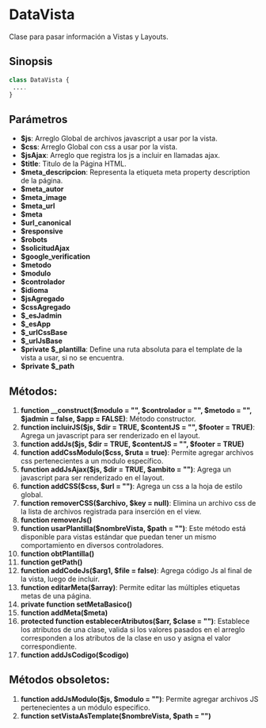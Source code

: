 # DataVista
 Clase para pasar información a Vistas y Layouts.

Sinopsis
---
```php
class DataVista {
 ....
}
```
Parámetros
---
- **$js**: Arreglo Global de archivos javascript a usar por la vista.
- **$css**: Arreglo Global con css a usar por la vista.
- **$jsAjax**: Arreglo que registra los js a incluir en llamadas ajax.
- **$title**: Titulo de la Página HTML.
- **$meta_descripcion**: Representa la etiqueta meta property description de la página.
- **$meta_autor**
- **$meta_image**
- **$meta_url**
- **$meta**
- **$url_canonical**
- **$responsive**
- **$robots**
- **$solicitudAjax**
- **$google_verification**
- **$metodo**
- **$modulo**
- **$controlador**
- **$idioma**
- **$jsAgregado**
- **$cssAgregado**
- **$_esJadmin**
- **$_esApp**
- **$_urlCssBase**
- **$_urlJsBase**
- **$private $_plantilla**: Define una ruta absoluta para el template de la vista a usar, si no se encuentra.
- **$private $_path**

Métodos:
---
1. **function __construct($modulo = "", $controlador = "", $metodo = "", $jadmin = false, $app = FALSE)**: Método constructor.
2. **function incluirJS($js, $dir = TRUE, $contentJS = "", $footer = TRUE)**: Agrega un javascript para ser renderizado en el layout.
3. **function addJs($js, $dir = TRUE, $contentJS = "", $footer = TRUE)**
4. **function addCssModulo($css, $ruta = true)**: Permite agregar archivos css pertenecientes a un modulo específico.
5. **function addJsAjax($js, $dir = TRUE, $ambito = "")**: Agrega un javascript para ser renderizado en el layout.
6. **function addCSS($css, $url = "")**: Agrega un css a la hoja de estilo global.
7. **function removerCSS($archivo, $key = null)**: Elimina un archivo css de la lista de archivos registrada para inserción en el view.
8. **function removerJs()**
9. **function usarPlantilla($nombreVista, $path = "")**: Este método está disponible para vistas estándar que puedan tener un mismo comportamiento en diversos controladores.
10. **function obtPlantilla()**
11. **function getPath()**
12. **function addCodeJs($arg1, $file = false)**: Agrega código Js al final de la vista, luego de incluir.
12. **function editarMeta($array)**: Permite editar las múltiples etiquetas metas de una página.
13. **private function setMetaBasico()**
14. **function addMeta($meta)**
15. **protected function establecerAtributos($arr, $clase = "")**: Establece los atributos de una clase, valida si los valores pasados en el arreglo corresponden a los atributos de la clase en uso y asigna el valor correspondiente.
16. **function addJsCodigo($codigo)**

Métodos obsoletos:
---
1. **function addJsModulo($js, $modulo = "")**: Permite agregar archivos JS pertenecientes a un módulo especifico.
2. **function setVistaAsTemplate($nombreVista, $path = "")**
